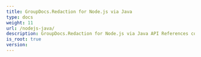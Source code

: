 ```yaml
---
title: GroupDocs.Redaction for Node.js via Java
type: docs
weight: 11
url: /nodejs-java/
description: GroupDocs.Redaction for Node.js via Java API References contain examples, code snippets, and API documentation. It provides packages, classes, interfaces, and other API details.
is_root: true
version:
---
```

